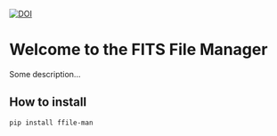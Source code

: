 [![DOI](https://zenodo.org/badge/829568003.svg)](https://zenodo.org/doi/10.5281/zenodo.12763957)

# Welcome to the FITS File Manager

Some description...


## How to install

```
pip install ffile-man
```

